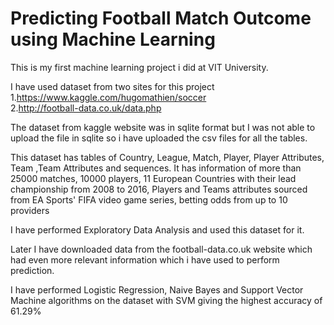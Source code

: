 # Predicting Football Match Outcome using Machine Learning
This is my first machine learning project i did at VIT University. 

I have used dataset from two sites for this project
1.https://www.kaggle.com/hugomathien/soccer  
2.http://football-data.co.uk/data.php  

The dataset from kaggle website was in sqlite format but I was not able to upload the file in sqlite so i have uploaded the csv files for all the tables.

This dataset has tables of Country, League, Match, Player, Player Attributes, Team ,Team Attributes and sequences. It has information of more than 25000 matches, 10000 players, 11 European Countries with their lead championship from 2008 to 2016, Players and Teams attributes sourced from EA Sports' FIFA video game series, betting odds from up to 10 providers

I have performed Exploratory Data Analysis and used this dataset for it.

Later I have downloaded data from the football-data.co.uk website which had even more relevant information which i have used to perform prediction.

I have performed Logistic Regression, Naive Bayes and Support Vector Machine algorithms on the dataset with SVM giving the highest accuracy of 61.29%
